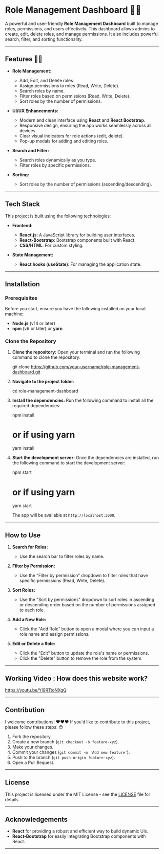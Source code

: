 # Role Management Dashboard 👩‍💻

A powerful and user-friendly **Role Management Dashboard** built to manage roles, permissions, and users effectively. This dashboard allows admins to create, edit, delete roles, and manage permissions. It also includes powerful search, filter, and sorting functionality.

---

## Features 🚀🚀

- **Role Management:**
  - Add, Edit, and Delete roles.
  - Assign permissions to roles (Read, Write, Delete).
  - Search roles by name.
  - Filter roles based on permissions (Read, Write, Delete).
  - Sort roles by the number of permissions.

- **UI/UX Enhancements:**
  - Modern and clean interface using **React** and **React Bootstrap**.
  - Responsive design, ensuring the app works seamlessly across all devices.
  - Clear visual indicators for role actions (edit, delete).
  - Pop-up modals for adding and editing roles.

- **Search and Filter:**
  - Search roles dynamically as you type.
  - Filter roles by specific permissions.

- **Sorting:**
  - Sort roles by the number of permissions (ascending/descending).

---

## Tech Stack

This project is built using the following technologies:

- **Frontend:**
  - **React.js**: A JavaScript library for building user interfaces.
  - **React-Bootstrap**: Bootstrap components built with React.
  - **CSS/HTML**: For custom styling.

- **State Management:**
  - **React hooks (useState)**: For managing the application state.

---

## Installation

### Prerequisites
Before you start, ensure you have the following installed on your local machine:

- **Node.js** (v14 or later)
- **npm** (v6 or later) or **yarn**

### Clone the Repository

1. **Clone the repository:**
   Open your terminal and run the following command to clone the repository:

   git clone https://github.com/your-username/role-management-dashboard.git


2. **Navigate to the project folder:**

   cd role-management-dashboard


3. **Install the dependencies:**
   Run the following command to install all the required dependencies:

   npm install
   # or if using yarn
   yarn install


4. **Start the development server:**
   Once the dependencies are installed, run the following command to start the development server:
 
   npm start
   # or if using yarn
   yarn start


   The app will be available at `http://localhost:3000`.

---

## How to Use

1. **Search for Roles:**
   - Use the search bar to filter roles by name.

2. **Filter by Permission:**
   - Use the "Filter by permission" dropdown to filter roles that have specific permissions (Read, Write, Delete).

3. **Sort Roles:**
   - Use the "Sort by permissions" dropdown to sort roles in ascending or descending order based on the number of permissions assigned to each role.

4. **Add a New Role:**
   - Click the "Add Role" button to open a modal where you can input a role name and assign permissions.

5. **Edit or Delete a Role:**
   - Click the "Edit" button to update the role's name or permissions.
   - Click the "Delete" button to remove the role from the system.

---

## Working Video : How does this website work?

https://youtu.be/YI9RTtoNXgQ

---

## Contribution

I welcome contributions! ❤️❤️❤️
If you'd like to contribute to this project, please follow these steps: 😊

1. Fork the repository.
2. Create a new branch (`git checkout -b feature-xyz`).
3. Make your changes.
4. Commit your changes (`git commit -m 'Add new feature'`).
5. Push to the branch (`git push origin feature-xyz`).
6. Open a Pull Request.

---

## License

This project is licensed under the MIT License - see the [LICENSE](LICENSE) file for details.

---

## Acknowledgements

- **React** for providing a robust and efficient way to build dynamic UIs.
- **React-Bootstrap** for easily integrating Bootstrap components with React.
  
---

